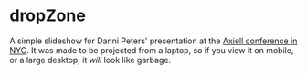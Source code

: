# dropZone
A simple slideshow for Danni Peters' presentation at the [Axiell conference in NYC](https://alm.axiell.com/event/axiell-north-americas-2018-east-coast-roadshow/). It was made to be projected from a laptop, so if you view it on mobile, or a large desktop, it *will* look like garbage.

